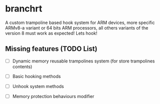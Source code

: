 # branchrt

A custom trampoline based hook system for ARM devices, more specific ARMv8-a variant or 64 bits ARM processors, all others variants of the version 8 must work as expected! Lets hook!

## Missing features (TODO List)

- [ ] Dynamic memory reusable trampolines system (for store trampolines contents)
- [ ] Basic hooking methods
- [ ] Unhook system methods
- [ ] Memory protection behaviours modifier


